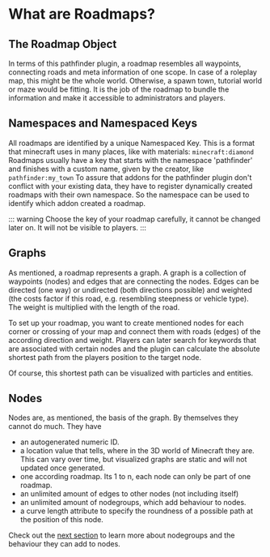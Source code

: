 # What are Roadmaps?

## The Roadmap Object

In terms of this pathfinder plugin, a roadmap resembles all waypoints, connecting roads and meta information of one
scope. In case of a roleplay map, this might be the whole world. Otherwise, a spawn town, tutorial world or maze would
be fitting.
It is the job of the roadmap to bundle the information and make it accessible to administrators and players.

## Namespaces and Namespaced Keys

All roadmaps are identified by a unique Namespaced Key. This is a format that minecraft uses in many places, like with
materials: `minecraft:diamond`
Roadmaps usually have a key that starts with the namespace 'pathfinder' and finishes with a custom name, given by the
creator, like `pathfinder:my_town`
To assure that addons for the pathfinder plugin don't conflict with your existing data, they have to register
dynamically created roadmaps with their own namespace. So the namespace can be used to identify which addon created a
roadmap.

::: warning
Choose the key of your roadmap carefully, it cannot be changed later on.
It will not be visible to players.
:::


## Graphs

As mentioned, a roadmap represents a graph. A graph is a collection of waypoints (nodes) and edges that are connecting
the nodes. Edges can be directed (one way) or undirected (both directions possible) and weighted (the costs factor if 
this road, e.g. resembling steepness or vehicle type). The weight is multiplied with the length of the road.

To set up your roadmap, you want to create mentioned nodes for each corner or crossing of your map and connect them
with roads (edges) of the according direction and weight. Players can later search for keywords that are associated with
certain nodes and the plugin can calculate the absolute shortest path from the players position to the target node.

Of course, this shortest path can be visualized with particles and entities.

## Nodes

Nodes are, as mentioned, the basis of the graph. By themselves they cannot do much. They have
- an autogenerated numeric ID.
- a location value that tells, where in the 3D world of Minecraft they are. This can vary over time, but visualized graphs are static and will not updated once generated. 
- one according roadmap. Its 1 to n, each node can only be part of one roadmap.
- an unlimited amount of edges to other nodes (not including itself)
- an unlimited amount of nodegroups, which add behaviour to nodes.
- a curve length attribute to specify the roundness of a possible path at the position of this node.

Check out the [next section](/concept/nodegroups) to learn more about nodegroups and the behaviour they can add to nodes.